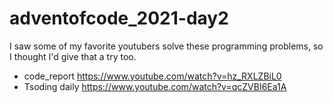 # adventofcode_2021-day2

I saw some of my favorite youtubers solve these programming problems, so I thought I'd give that a try too.

* code_report https://www.youtube.com/watch?v=hz_RXLZBiL0
* Tsoding daily https://www.youtube.com/watch?v=qcZVBI6Ea1A
